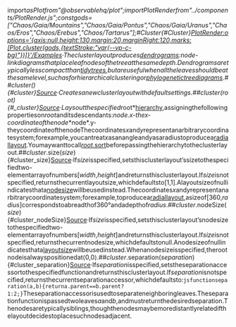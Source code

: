 <scriptsetup>import*asPlotfrom"@observablehq/plot";importPlotRenderfrom"../components/PlotRender.js";constgods=["Chaos/Gaia/Mountains","Chaos/Gaia/Pontus","Chaos/Gaia/Uranus","Chaos/Eros","Chaos/Erebus","Chaos/Tartarus"];</script>#Cluster{#Cluster}<PlotRender:options='{axis:null,height:130,margin:20,marginRight:120,marks:[Plot.cluster(gods,{textStroke:"var(--vp-c-bg)"})]}'/>[Examples](https://observablehq.com/@d3/cluster-dendrogram)·Theclusterlayoutproduces[dendrograms](http://en.wikipedia.org/wiki/Dendrogram):node-linkdiagramsthatplaceleafnodesofthetreeatthesamedepth.Dendrogramsaretypicallylesscompactthan[tidytrees](./tree.md),butareusefulwhenalltheleavesshouldbeatthesamelevel,suchasforhierarchicalclusteringor[phylogenetictreediagrams](https://observablehq.com/@d3/tree-of-life).##cluster(){#cluster}[Source](https://github.com/d3/d3-hierarchy/blob/main/src/cluster.js)·Createsanewclusterlayoutwithdefaultsettings.##*cluster*(*root*){#_cluster}[Source](https://github.com/d3/d3-hierarchy/blob/main/src/cluster.js)·Laysoutthespecified*root*[hierarchy](./hierarchy.md),assigningthefollowingpropertieson*root*anditsdescendants:**node*.x-the*x*-coordinateofthenode**node*.y-theycoordinateofthenodeThecoordinates*x*and*y*representanarbitrarycoordinatesystem;forexample,youcantreat*x*asanangleand*y*asaradiustoproducea[radiallayout](https://observablehq.com/@d3/radial-dendrogram).Youmaywanttocall[*root*.sort](./hierarchy.md#node_sort)beforepassingthehierarchytotheclusterlayout.##*cluster*.size(*size*){#cluster_size}[Source](https://github.com/d3/d3-hierarchy/blob/main/src/cluster.js)·If*size*isspecified,setsthisclusterlayout’ssizetothespecifiedtwo-elementarrayofnumbers[*width*,*height*]andreturnsthisclusterlayout.If*size*isnotspecified,returnsthecurrentlayoutsize,whichdefaultsto[1,1].Alayoutsizeofnullindicatesthata[nodesize](#cluster_nodeSize)willbeusedinstead.Thecoordinates*x*and*y*representanarbitrarycoordinatesystem;forexample,toproducea[radiallayout](https://observablehq.com/@d3/radial-dendrogram),asizeof[360,*radius*]correspondstoabreadthof360°andadepthof*radius*.##*cluster*.nodeSize(*size*){#cluster_nodeSize}[Source](https://github.com/d3/d3-hierarchy/blob/main/src/cluster.js)·If*size*isspecified,setsthisclusterlayout’snodesizetothespecifiedtwo-elementarrayofnumbers[*width*,*height*]andreturnsthisclusterlayout.If*size*isnotspecified,returnsthecurrentnodesize,whichdefaultstonull.Anodesizeofnullindicatesthata[layoutsize](#cluster_size)willbeusedinstead.Whenanodesizeisspecified,therootnodeisalwayspositionedat⟨0,0⟩.##*cluster*.separation(*separation*){#cluster_separation}[Source](https://github.com/d3/d3-hierarchy/blob/main/src/cluster.js)·If*separation*isspecified,setstheseparationaccessortothespecifiedfunctionandreturnsthisclusterlayout.If*separation*isnotspecified,returnsthecurrentseparationaccessor,whichdefaultsto:```jsfunctionseparation(a,b){returna.parent==b.parent?1:2;}```Theseparationaccessorisusedtoseparateneighboringleaves.Theseparationfunctionispassedtwoleaves*a*and*b*,andmustreturnthedesiredseparation.Thenodesaretypicallysiblings,thoughthenodesmaybemoredistantlyrelatedifthelayoutdecidestoplacesuchnodesadjacent.